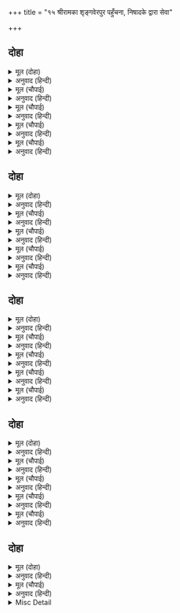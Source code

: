 +++
title = "१५ श्रीरामका शृङ्गवेरपुर पहुँचना, निषादके द्वारा सेवा"

+++


## दोहा


<details><summary>मूल (दोहा)</summary>

सुद्ध सच्चिदानंदमय कंद भानुकुल केतु।  
चरित करत नर अनुहरत संसृति सागर सेतु॥ ८७॥
</details>

<details><summary>अनुवाद (हिन्दी)</summary>

शुद्ध (प्रकृतिजन्य त्रिगुणोंसे रहित, मायातीत दिव्य मङ्गलविग्रह) सच्चिदानन्द-कन्दस्वरूप सूर्यकुलके ध्वजारूप भगवान् श्रीरामचन्द्रजी मनुष्योंके सदृश ऐसे चरित्र करते हैं जो संसाररूपी समुद्रके पार उतरनेके लिये पुलके समान हैं॥८७॥
</details>

<details><summary>मूल (चौपाई)</summary>

यह सुधि गुहँ निषाद जब पाई।  
मुदित लिए प्रिय बंधु बोलाई॥  
लिए फल मूल भेंट भरि भारा।  
मिलन चलेउ हियँ हरषु अपारा॥
</details>

<details><summary>अनुवाद (हिन्दी)</summary>

जब निषादराज गुहने यह खबर पायी, तब आनन्दित होकर उसने अपने प्रियजनों और भाई-बन्धुओंको बुला लिया और भेंट देनेके लिये फल, मूल (कन्द) लेकर और उन्हें भारों (बहँगियों)-में भरकर मिलनेके लिये चला। उसके हृदयमें हर्षका पार नहीं था॥ १॥
</details>

<details><summary>मूल (चौपाई)</summary>

करि दंडवत भेंट धरि आगें।  
प्रभुहि बिलोकत अति अनुरागें॥  
सहज सनेह बिबस रघुराई।  
पूँछी कुसल निकट बैठाई॥
</details>

<details><summary>अनुवाद (हिन्दी)</summary>

दण्डवत् करके भेंट सामने रखकर वह अत्यन्त प्रेमसे प्रभुको देखने लगा। श्रीरघुनाथजीने स्वाभाविक स्नेहके वश होकर उसे अपने पास बैठाकर कुशल पूछी॥ २॥
</details>

<details><summary>मूल (चौपाई)</summary>

नाथ कुसल पद पंकज देखें।  
भयउँ भागभाजन जन लेखें॥  
देव धरनि धनु धामु तुम्हारा।  
मैं जनु नीचु सहित परिवारा॥
</details>

<details><summary>अनुवाद (हिन्दी)</summary>

निषादराजने उत्तर दिया—हे नाथ! आपके चरणकमलके दर्शनसे ही कुशल है [आपके चरणारविन्दोंके दर्शनकर] आज मैं भाग्यवान् पुरुषोंकी गिनतीमें आ गया। हे देव! यह पृथ्वी,धन और घर सब आपका है। मैं तो परिवारसहित आपका नीच सेवक हूँ॥ ३॥
</details>

<details><summary>मूल (चौपाई)</summary>

कृपा करिअ पुर धारिअ पाऊ।  
थापिअ जनु सबु लोगु सिहाऊ॥  
कहेहु सत्य सबु सखा सुजाना।  
मोहि दीन्ह पितु आयसु आना॥
</details>

<details><summary>अनुवाद (हिन्दी)</summary>

अब कृपा करके पुर (शृंगवेरपुर)-में पधारिये और इस दासकी प्रतिष्ठा बढ़ाइये, जिससे सब लोग मेरे भाग्यकी बड़ाई करें। श्रीरामचन्द्रजीने कहा—हे सुजान सखा! तुमने जो कुछ कहा सब सत्य है। परन्तु पिताजीने मुझको और ही आज्ञा दी है॥ ४॥
</details>

## दोहा


<details><summary>मूल (दोहा)</summary>

बरष चारिदस बासु बन मुनि ब्रत बेषु अहारु।  
ग्राम बासु नहिं उचित सुनि गुहहि भयउ दुखु भारु॥ ८८॥
</details>

<details><summary>अनुवाद (हिन्दी)</summary>

[उनके आज्ञानुसार] मुझे चौदह वर्षतक मुनियोंका व्रत और वेष धारणकर और मुनियोंके योग्य आहार करते हुए वनमें ही बसना है, गाँवके भीतर निवास करना उचित नहीं है। यह सुनकर गुहको बड़ा दुःख हुआ॥ ८८॥
</details>

<details><summary>मूल (चौपाई)</summary>

राम लखन सिय रूप निहारी।  
कहहिं सप्रेम ग्राम नर नारी॥  
ते पितु मातु कहहु सखि कैसे।  
जिन्ह पठए बन बालक ऐसे॥
</details>

<details><summary>अनुवाद (हिन्दी)</summary>

श्रीरामजी, लक्ष्मणजी और सीताजीके रूपको देखकर गाँवके स्त्री-पुरुष प्रेमके साथ चर्चा करते हैं। [कोई कहती है—] हे सखी! कहो तो, वे माता-पिता कैसे हैं, जिन्होंने ऐसे [सुन्दर सुकुमार] बालकोंको वनमें भेज दिया है!॥ १॥
</details>

<details><summary>मूल (चौपाई)</summary>

एक कहहिं भल भूपति कीन्हा।  
लोयन लाहु हमहि बिधि दीन्हा॥  
तब निषादपति उर अनुमाना।  
तरु सिंसुपा मनोहर जाना॥
</details>

<details><summary>अनुवाद (हिन्दी)</summary>

कोई एक कहते हैं—राजाने अच्छा ही किया, इसी बहाने हमें भी ब्रह्माने नेत्रोंका लाभ दिया। तब निषादराजने हृदयमें अनुमान किया, तो अशोकके पेड़को [उनके ठहरनेके लिये] मनोहर समझा॥ २॥
</details>

<details><summary>मूल (चौपाई)</summary>

लै रघुनाथहि ठाउँ देखावा।  
कहेउ राम सब भाँति सुहावा॥  
पुरजन करि जोहारु घर आए।  
रघुबर संध्या करन सिधाए॥
</details>

<details><summary>अनुवाद (हिन्दी)</summary>

उसने श्रीरघुनाथजीको ले जाकर वह स्थान दिखाया। श्रीरामचन्द्रजीने [देखकर] कहा कि यह सब प्रकारसे सुन्दर है। पुरवासी लोग जोहार (वन्दना) करके अपने-अपने घर लौटे और श्रीरामचन्द्रजी सन्ध्या करने पधारे॥ ३॥
</details>

<details><summary>मूल (चौपाई)</summary>

गुहँ सँवारि साँथरी डसाई।  
कुस किसलयमय मृदुल सुहाई॥  
सुचि फल मूल मधुर मृदु जानी।  
दोना भरि भरि राखेसि पानी॥
</details>

<details><summary>अनुवाद (हिन्दी)</summary>

गुहने [इसी बीच] कुश और कोमल पत्तोंकी कोमल और सुन्दर साथरी सजाकर बिछा दी; और पवित्र, मीठे और कोमल देख-देखकर दोनोंमें भर-भरकर फल-मूल और पानी रख दिया [अथवा अपने हाथसे फल-मूल दोनोंमें भर-भरकर रख दिये]॥ ४॥
</details>

## दोहा


<details><summary>मूल (दोहा)</summary>

सिय सुमंत्र भ्राता सहित कंद मूल फल खाइ।  
सयन कीन्ह रघुबंसमनि पाय पलोटत भाइ॥ ८९॥
</details>

<details><summary>अनुवाद (हिन्दी)</summary>

सीताजी, सुमन्त्रजी और भाई लक्ष्मणजीसहित कन्द-मूल-फल खाकर रघुकुलमणि श्रीरामचन्द्रजी लेट गये। भाई लक्ष्मणजी उनके पैर दबाने लगे॥ ८९॥
</details>

<details><summary>मूल (चौपाई)</summary>

उठे लखनु प्रभु सोवत जानी।  
कहि सचिवहि सोवन मृदु बानी॥  
कछुक दूरि सजि बान सरासन।  
जागन लगे बैठि बीरासन॥
</details>

<details><summary>अनुवाद (हिन्दी)</summary>

फिर प्रभु श्रीरामचन्द्रजीको सोते जानकर लक्ष्मणजी उठे और कोमल वाणीसे मन्त्री सुमन्त्रजीको सोनेके लिये कहकर वहाँसे कुछ दूरपर धनुष-बाणसे सजकर, वीरासनसे बैठकर जागने (पहरा देने) लगे॥ १॥
</details>

<details><summary>मूल (चौपाई)</summary>

गुहँ बोलाइ पाहरू प्रतीती।  
ठावँ ठावँ राखे अति प्रीती॥  
आपु लखन पहिं बैठेउ जाई।  
कटि भाथी सर चाप चढ़ाई॥
</details>

<details><summary>अनुवाद (हिन्दी)</summary>

गुहने विश्वासपात्र पहरेदारोंको बुलाकर अत्यन्त प्रेमसे जगह-जगह नियुक्त कर दिया। और आप कमरमें तरकस बाँधकर तथा धनुषपर बाण चढ़ाकर लक्ष्मणजीके पास जा बैठा॥ २॥
</details>

<details><summary>मूल (चौपाई)</summary>

सोवत प्रभुहि निहारि निषादू।  
भयउ प्रेम बस हृदयँ बिषादू॥  
तनु पुलकित जलु लोचन बहई।  
बचन सप्रेम लखन सन कहई॥
</details>

<details><summary>अनुवाद (हिन्दी)</summary>

प्रभुको जमीनपर सोते देखकर प्रेमवश निषादराजके हृदयमें विषाद हो आया। उसका शरीर पुलकित हो गया और नेत्रोंसे [प्रेमाश्रुओंका] जल बहने लगा। वह प्रेमसहित लक्ष्मणजीसे वचन कहने लगा—॥ ३॥
</details>

<details><summary>मूल (चौपाई)</summary>

भूपति भवन सुभायँ सुहावा।  
सुरपति सदनु न पटतर पावा॥  
मनिमय रचित चारु चौबारे।  
जनु रतिपति निज हाथ सँवारे॥
</details>

<details><summary>अनुवाद (हिन्दी)</summary>

महाराज दशरथजीका महल तो स्वभावसे ही सुन्दर है, इन्द्रभवन भी जिसकी समानता नहीं पा सकता। उसमें सुन्दर मणियोंके रचे चौबारे (छतके ऊपर बँगले) हैं, जिन्हें मानो रतिके पति कामदेवने अपने ही हाथों सजाकर बनाया है;॥ ४॥
</details>

## दोहा


<details><summary>मूल (दोहा)</summary>

सुचि सुबिचित्र सुभोगमय सुमन सुगंध सुबास।  
पलँग मंजु मनि दीप जहँ सब बिधि सकल सुपास॥ ९०॥
</details>

<details><summary>अनुवाद (हिन्दी)</summary>

जो पवित्र, बड़े ही विलक्षण, सुन्दर भोगपदार्थोंसे पूर्ण और फूलोंकी सुगन्धसे सुवासित हैं; जहाँ सुन्दर पलँग और मणियोंके दीपक हैं तथा सब प्रकारका पूरा आराम है;॥ ९०॥
</details>

<details><summary>मूल (चौपाई)</summary>

बिबिध बसन उपधान तुराईं।  
छीर फेन मृदु बिसद सुहाईं॥  
तहँ सिय रामु सयन निसि करहीं।  
निज छबि रति मनोज मदु हरहीं॥
</details>

<details><summary>अनुवाद (हिन्दी)</summary>

जहाँ [ओढ़ने-बिछानेके] अनेकों वस्त्र, तकिये और गद्दे हैं, जो दूधके फेनके समान कोमल, निर्मल (उज्ज्वल) और सुन्दर हैं; वहाँ (उन चौबारोंमें) श्रीसीताजी और श्रीरामचन्द्रजी रातको सोया करते थे और अपनी शोभासे रति और कामदेवके गर्वको हरण करते थे॥ १॥
</details>

<details><summary>मूल (चौपाई)</summary>

ते सिय रामु साथरीं सोए।  
श्रमित बसन बिनु जाहिं न जोए॥  
मातु पिता परिजन पुरबासी।  
सखा सुसील दास अरु दासी॥
</details>

<details><summary>अनुवाद (हिन्दी)</summary>

वही श्रीसीता और श्रीरामजी आज घास-फूसकी साथरीपर थके हुए बिना वस्त्रके ही सोये हैं। ऐसी दशामें वे देखे नहीं जाते। माता, पिता, कुटुम्बी, पुरवासी (प्रजा), मित्र, अच्छे शील-स्वभावके दास और दासियाँ—॥ २॥
</details>

<details><summary>मूल (चौपाई)</summary>

जोगवहिं जिन्हहि प्रान की नाईं।  
महि सोवत तेइ राम गोसाईं॥  
पिता जनक जग बिदित प्रभाऊ।  
ससुर सुरेस सखा रघुराऊ॥
</details>

<details><summary>अनुवाद (हिन्दी)</summary>

सब जिनकी अपने प्राणोंकी तरह सार-सँभार करते थे, वही प्रभु श्रीरामचन्द्रजी आज पृथ्वीपर सो रहे हैं। जिनके पिता जनकजी हैं, जिनका प्रभाव जगत् में प्रसिद्ध है; जिनके ससुर इन्द्रके मित्र रघुराज दशरथजी हैं,॥ ३॥
</details>

<details><summary>मूल (चौपाई)</summary>

रामचंदु पति सो बैदेही।  
सोवत महि बिधि बाम न केही॥  
सिय रघुबीर कि कानन जोगू।  
करम प्रधान सत्य कह लोगू॥
</details>

<details><summary>अनुवाद (हिन्दी)</summary>

और पति श्रीरामचन्द्रजी हैं, वही जानकीजी आज जमीनपर सो रही हैं। विधाता किसको प्रतिकूल नहीं होता! सीताजी और श्रीरामचन्द्रजी क्या वनके योग्य हैं? लोग सच कहते हैं कि कर्म (भाग्य)ही प्रधान है॥ ४॥
</details>

## दोहा


<details><summary>मूल (दोहा)</summary>

कैकयनंदिनि मंदमति कठिन कुटिलपनु कीन्ह।  
जेहिं रघुनंदन जानकिहि सुख अवसर दुखु दीन्ह॥ ९१॥
</details>

<details><summary>अनुवाद (हिन्दी)</summary>

कैकयराजकी लड़की नीचबुद्धि कैकेयीने बड़ी ही कुटिलता की, जिसने रघुनन्दन श्रीरामजीको और जानकीजीको सुखके समय दुःख दिया॥ ९१॥
</details>

<details><summary>मूल (चौपाई)</summary>

भइ दिनकर कुल बिटप कुठारी।  
कुमति कीन्ह सब बिस्व दुखारी॥  
भयउ बिषादु निषादहि भारी।  
राम सीय महि सयन निहारी॥
</details>

<details><summary>अनुवाद (हिन्दी)</summary>

वह सूर्यकुलरूपी वृक्षके लिये कुल्हाड़ी हो गयी। उस कुबुद्धिने सम्पूर्ण विश्वको दुःखी कर दिया। श्रीराम-सीताको जमीनपर सोते हुए देखकर निषादको बड़ा दुःख हुआ॥ १॥
</details>

<details><summary>Misc Detail</summary>


</details>
